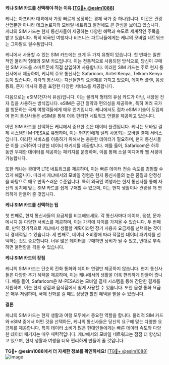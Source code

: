 **케냐 SIM 카드를 선택해야 하는 이유 [[TG💪+ @esim1088](https://t.me/s/esim1088)]**

케냐는 아프리카 대륙에서 가장 빠르게 성장하는 경제 국가 중 하나입니다. 이곳은 관광 산업뿐만 아니라 테크놀로지와 모바일 네트워크 발전에도 큰 관심을 보이고 있습니다. 케냐의 SIM 카드는 현지 통신사들이 제공하는 다양한 혜택과 속도로 세계적인 주목을 받고 있습니다. 특히 외국인 여행자나 비즈니스 파트너들에게는 케냐의 모바일 네트워크는 그야말로 필수품입니다.

케냐에서 사용할 수 있는 SIM 카드에는 크게 두 가지 유형이 있습니다. 첫 번째는 일반적인 물리적 형태의 SIM 카드입니다. 이는 전통적으로 사용되던 방식으로, 당신이 구매한 SIM 카드를 스마트폰에 직접 삽입하여 사용합니다. 이러한 SIM 카드는 주로 현지 통신사에서 제공하며, 케냐의 주요 통신사는 Safaricom, Airtel Kenya, Telkom Kenya 등이 있습니다. 각각의 통신사는 자신들만의 요금제를 가지고 있으며, 데이터 플랜, 음성 통화, 문자 메시지 등을 포함한 다양한 서비스를 제공합니다.

다음으로는 eSIM(전자식 유심)입니다. 이는 물리적 형태의 유심 카드가 아닌, 내장된 전자 칩을 사용하는 방식입니다. eSIM은 공간 절약과 편의성을 제공하며, 특히 여러 국가를 방문하는 국제 여행객들에게 매우 인기입니다. 케냐에서도 점차 eSIM 기술이 도입되어 현지 통신사들은 eSIM을 통해 더욱 편리한 네트워크 연결을 제공하고 있습니다.

어떤 SIM 카드를 선택하든 케냐에서 중요한 것은 데이터 플랜입니다. 케냐는 모바일 결제 시스템인 M-PESA로 유명하며, 이는 현지인에게 널리 사용되는 모바일 결제 서비스입니다. 이러한 서비스를 이용하기 위해서는 충분한 데이터가 필요하며, 현지 통신사들은 이를 고려하여 다양한 데이터 패키지를 제공합니다. 예를 들어, Safaricom은 하루 동안 무제한 데이터를 제공하는 패키지를 운영하며, 이를 통해 소셜 미디어와 웹 서핑이 가능합니다.

또한 케냐는 광대역 LTE 네트워크를 제공하며, 이는 빠른 데이터 전송 속도를 경험할 수 있게 해줍니다. 따라서 케냐에서의 모바일 경험은 현지 통신사들의 높은 품질과 안정성을 바탕으로 매우 만족스러운 수준입니다. 특히 외국인 여행자는 현지 통신사를 통해 자신의 장치에 맞는 SIM 카드를 쉽게 구매할 수 있으며, 이는 현지 생활이나 관광을 더 편리하게 만들어 줄 것입니다.

**케냐 SIM 카드를 선택하는 팁**

첫 번째로, 현지 통신사들의 요금제를 비교해보세요. 각 통신사마다 데이터, 음성, 문자 메시지 등 다양한 서비스를 제공하며, 이는 가격에 차이를 가져올 수 있습니다. 두 번째로, 만약 장기적으로 케냐에서 생활할 계획이라면 장기 사용자 요금제를 선택하는 것이 더 경제적일 수 있습니다. 세 번째로, 데이터 소비량에 따라 적절한 데이터 패키지를 선택하는 것도 중요합니다. 너무 많은 데이터를 구매하면 낭비가 될 수 있고, 반대로 부족하면 불편함을 겪을 수 있습니다.

**케냐 SIM 카드의 장점**

케냐의 SIM 카드는 단순히 전화 통화와 데이터 연결만 제공하지 않습니다. 현지 통신사들은 다양한 추가 혜택을 제공하며, 이는 케냐에서의 생활을 더욱 편리하게 만들어 줍니다. 예를 들어, Safaricom은 M-PESA라는 모바일 결제 시스템을 통해 간단한 결제를 지원하며, 이는 현지 상점과 음식점에서 쉽게 사용할 수 있습니다. 또한 음성 통화 요금은 매우 저렴하며, 국제 전화를 걸 때도 상당한 할인 혜택을 받을 수 있습니다.

**결론**

케냐의 SIM 카드는 현지 생활과 여행 모두에서 중요한 역할을 합니다. 물리적 SIM 카드와 eSIM 중에서 어떤 것을 선택하든, 케냐의 통신사들은 당신의 요구에 맞는 다양한 요금제를 제공합니다. 특히 데이터 소비가 많은 현대인들에게는 빠른 데이터 속도와 다양한 데이터 패키지는 매우 매력적입니다. 케냐에서의 모바일 네트워크는 점점 더 향상되고 있으며, 현지 생활과 여행을 더욱 편리하게 만들어 줄 것입니다.

**TG💪+ @esim1088에서 더 자세한 정보를 확인하세요!** [[TG💪+ @esim1088](https://t.me/s/esim1088)]  
![Image](https://i.postimg.cc/Y0z9fWf4/image.png)